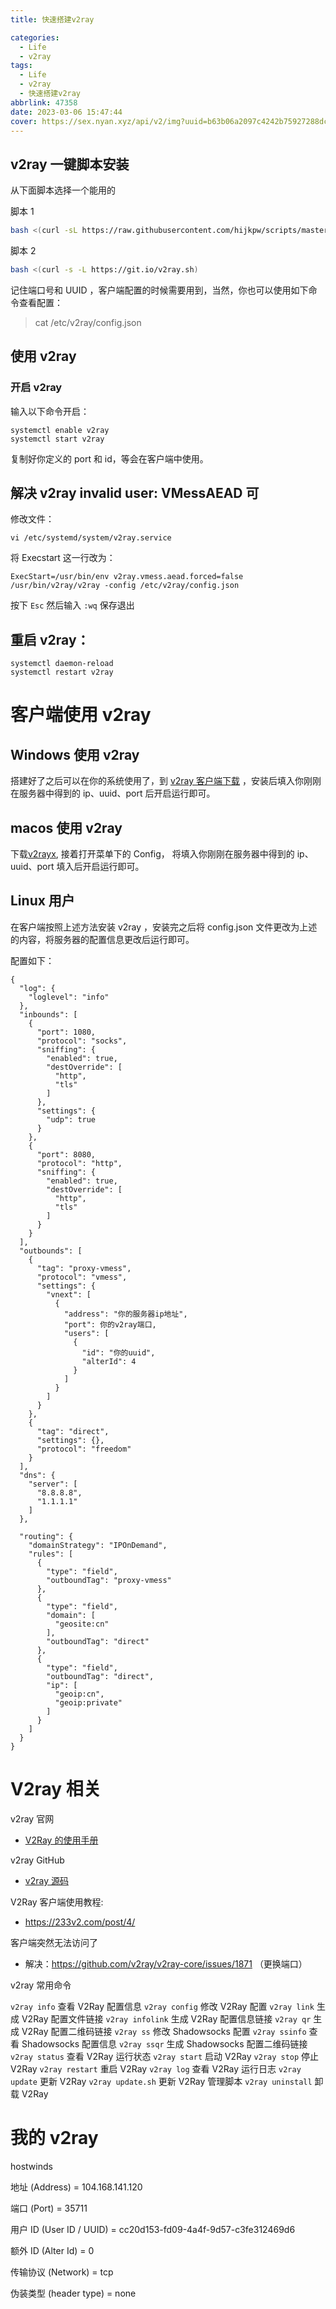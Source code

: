 ```yaml
---
title: 快速搭建v2ray

categories:
  - Life
  - v2ray
tags:
  - Life
  - v2ray
  - 快速搭建v2ray
abbrlink: 47358
date: 2023-03-06 15:47:44
cover: https://sex.nyan.xyz/api/v2/img?uuid=b63b06a2097c4242b75927288dc13c4b
---
```


## v2ray 一键脚本安装

从下面脚本选择一个能用的

脚本 1

```bash
bash <(curl -sL https://raw.githubusercontent.com/hijkpw/scripts/master/goV2.sh)
```

脚本 2

```bash
bash <(curl -s -L https://git.io/v2ray.sh)
```

记住端口号和 UUID ，客户端配置的时候需要用到，当然，你也可以使用如下命令查看配置：

> cat /etc/v2ray/config.json

## 使用 v2ray

### 开启 v2ray

输入以下命令开启：

```
systemctl enable v2ray
systemctl start v2ray
```

复制好你定义的 port 和 id，等会在客户端中使用。

## 解决 v2ray invalid user: VMessAEAD 可

修改文件：

```
vi /etc/systemd/system/v2ray.service
```

将 Execstart 这一行改为：

```
ExecStart=/usr/bin/env v2ray.vmess.aead.forced=false /usr/bin/v2ray/v2ray -config /etc/v2ray/config.json
```

按下 `Esc` 然后输入 `:wq` 保存退出

## 重启 v2ray：

```
systemctl daemon-reload
systemctl restart v2ray
```

# 客户端使用 v2ray

## Windows 使用 v2ray

搭建好了之后可以在你的系统使用了，到 [v2ray 客户端下载](https://github.com/v2ray/v2ray-core/releases) ，安装后填入你刚刚在服务器中得到的 ip、uuid、port 后开启运行即可。

## macos 使用 v2ray

下载[v2rayx](https://github.com/Cenmrev/V2RayX/releases), 接着打开菜单下的 Config， 将填入你刚刚在服务器中得到的 ip、uuid、port 填入后开启运行即可。

## Linux 用户

在客户端按照上述方法安装 v2ray ，安装完之后将 config.json 文件更改为上述的内容，将服务器的配置信息更改后运行即可。

配置如下：

```
{
  "log": {
    "loglevel": "info"
  },
  "inbounds": [
    {
      "port": 1080,
      "protocol": "socks",
      "sniffing": {
        "enabled": true,
        "destOverride": [
          "http",
          "tls"
        ]
      },
      "settings": {
        "udp": true
      }
    },
    {
      "port": 8080,
      "protocol": "http",
      "sniffing": {
        "enabled": true,
        "destOverride": [
          "http",
          "tls"
        ]
      }
    }
  ],
  "outbounds": [
    {
      "tag": "proxy-vmess",
      "protocol": "vmess",
      "settings": {
        "vnext": [
          {
            "address": "你的服务器ip地址",
            "port": 你的v2ray端口,
            "users": [
              {
                "id": "你的uuid",
                "alterId": 4
              }
            ]
          }
        ]
      }
    },
    {
      "tag": "direct",
      "settings": {},
      "protocol": "freedom"
    }
  ],
  "dns": {
    "server": [
      "8.8.8.8",
      "1.1.1.1"
    ]
  },

  "routing": {
    "domainStrategy": "IPOnDemand",
    "rules": [
      {
        "type": "field",
        "outboundTag": "proxy-vmess"
      },
      {
        "type": "field",
        "domain": [
          "geosite:cn"
        ],
        "outboundTag": "direct"
      },
      {
        "type": "field",
        "outboundTag": "direct",
        "ip": [
          "geoip:cn",
          "geoip:private"
        ]
      }
    ]
  }
}
```

# V2ray 相关

v2ray 官网

- [V2Ray 的使用手册](https://www.v2ray.com/)

v2ray GitHub

- [v2ray 源码](https://github.com/v2ray/v2ray-core)

V2Ray 客户端使用教程:

- https://233v2.com/post/4/

客户端突然无法访问了

- 解决：https://github.com/v2ray/v2ray-core/issues/1871
  （更换端口）

v2ray 常用命令

`v2ray info` 查看 V2Ray 配置信息
`v2ray config` 修改 V2Ray 配置
`v2ray link` 生成 V2Ray 配置文件链接
`v2ray infolink` 生成 V2Ray 配置信息链接
`v2ray qr` 生成 V2Ray 配置二维码链接
`v2ray ss` 修改 Shadowsocks 配置
`v2ray ssinfo` 查看 Shadowsocks 配置信息
`v2ray ssqr` 生成 Shadowsocks 配置二维码链接
`v2ray status` 查看 V2Ray 运行状态
`v2ray start` 启动 V2Ray
`v2ray stop` 停止 V2Ray
`v2ray restart` 重启 V2Ray
`v2ray log` 查看 V2Ray 运行日志
`v2ray update` 更新 V2Ray
`v2ray update.sh` 更新 V2Ray 管理脚本
`v2ray uninstall` 卸载 V2Ray

# 我的 v2ray

hostwinds

地址 (Address) = 104.168.141.120

端口 (Port) = 35711

用户 ID (User ID / UUID) = cc20d153-fd09-4a4f-9d57-c3fe312469d6

额外 ID (Alter Id) = 0

传输协议 (Network) = tcp

伪装类型 (header type) = none